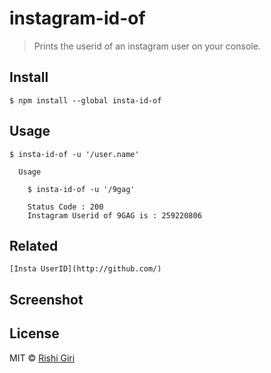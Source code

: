 # instagram-id-of

> Prints the userid of an instagram user on your console.

## Install

```
$ npm install --global insta-id-of
```

## Usage

```
$ insta-id-of -u '/user.name'

  Usage

    $ insta-id-of -u '/9gag'

    Status Code : 200
    Instagram Userid of 9GAG is : 259220806

```

## Related

	[Insta UserID](http://github.com/)

## Screenshot


## License

MIT © [Rishi Giri](http://rishigiri.com)